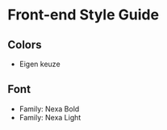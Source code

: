 # Front-end Style Guide


## Colors

- Eigen keuze

## Font
- Family: Nexa Bold
- Family: Nexa Light

